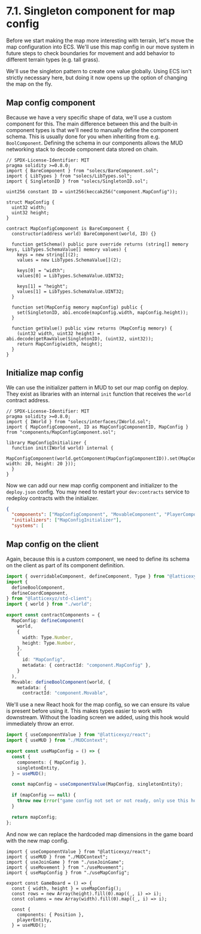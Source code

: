 # 7.1. Singleton component for map config

Before we start making the map more interesting with terrain, let's move the map configuration into ECS. We'll use this map config in our move system in future steps to check boundaries for movement and add behavior to different terrain types (e.g. tall grass).

We'll use the singleton pattern to create one value globally. Using ECS isn't strictly necessary here, but doing it now opens up the option of changing the map on the fly.

## Map config component

Because we have a very specific shape of data, we'll use a custom component for this. The main difference between this and the built-in component types is that we'll need to manually define the component schema. This is usually done for you when inheriting from e.g. `BoolComponent`. Defining the schema in our components allows the MUD networking stack to decode component data stored on chain.

```sol packages/contracts/src/components/MapConfigComponent.sol
// SPDX-License-Identifier: MIT
pragma solidity >=0.8.0;
import { BareComponent } from "solecs/BareComponent.sol";
import { LibTypes } from "solecs/LibTypes.sol";
import { SingletonID } from "solecs/SingletonID.sol";

uint256 constant ID = uint256(keccak256("component.MapConfig"));

struct MapConfig {
  uint32 width;
  uint32 height;
}

contract MapConfigComponent is BareComponent {
  constructor(address world) BareComponent(world, ID) {}

  function getSchema() public pure override returns (string[] memory keys, LibTypes.SchemaValue[] memory values) {
    keys = new string[](2);
    values = new LibTypes.SchemaValue[](2);

    keys[0] = "width";
    values[0] = LibTypes.SchemaValue.UINT32;

    keys[1] = "height";
    values[1] = LibTypes.SchemaValue.UINT32;
  }

  function set(MapConfig memory mapConfig) public {
    set(SingletonID, abi.encode(mapConfig.width, mapConfig.height));
  }

  function getValue() public view returns (MapConfig memory) {
    (uint32 width, uint32 height) = abi.decode(getRawValue(SingletonID), (uint32, uint32));
    return MapConfig(width, height);
  }
}

```

## Initialize map config

We can use the initializer pattern in MUD to set our map config on deploy. They exist as libraries with an internal `init` function that receives the `world` contract address.

```sol packages/contracts/src/libraries/MapConfigInitializer.sol
// SPDX-License-Identifier: MIT
pragma solidity >=0.8.0;
import { IWorld } from "solecs/interfaces/IWorld.sol";
import { MapConfigComponent, ID as MapConfigComponentID, MapConfig } from "components/MapConfigComponent.sol";

library MapConfigInitializer {
  function init(IWorld world) internal {
    MapConfigComponent(world.getComponent(MapConfigComponentID)).set(MapConfig({ width: 20, height: 20 }));
  }
}

```

Now we can add our new map config component and initializer to the `deploy.json` config. You may need to restart your `dev:contracts` service to redeploy contracts with the initializer.

```json !#2-3 packages/contracts/deploy.json
{
  "components": ["MapConfigComponent", "MovableComponent", "PlayerComponent", "PositionComponent"],
  "initializers": ["MapConfigInitializer"],
  "systems": [
```

## Map config on the client

Again, because this is a custom component, we need to define its schema on the client as part of its component definition.

```ts !#1,9-19 packages/client/src/mud/components.ts
import { overridableComponent, defineComponent, Type } from "@latticexyz/recs";
import {
  defineBoolComponent,
  defineCoordComponent,
} from "@latticexyz/std-client";
import { world } from "./world";

export const contractComponents = {
  MapConfig: defineComponent(
    world,
    {
      width: Type.Number,
      height: Type.Number,
    },
    {
      id: "MapConfig",
      metadata: { contractId: "component.MapConfig" },
    }
  ),
  Movable: defineBoolComponent(world, {
    metadata: {
      contractId: "component.Movable",
```

We'll use a new React hook for the map config, so we can ensure its value is present before using it. This makes types easier to work with downstream. Without the loading screen we added, using this hook would immediately throw an error.

```ts packages/client/src/useMapConfig.ts
import { useComponentValue } from "@latticexyz/react";
import { useMUD } from "./MUDContext";

export const useMapConfig = () => {
  const {
    components: { MapConfig },
    singletonEntity,
  } = useMUD();

  const mapConfig = useComponentValue(MapConfig, singletonEntity);

  if (mapConfig == null) {
    throw new Error("game config not set or not ready, only use this hook after loading state === LIVE");
  }

  return mapConfig;
};
```

And now we can replace the hardcoded map dimensions in the game board with the new map config.

```tsx !#5,8-10 packages/client/src/GameBoard.tsx
import { useComponentValue } from "@latticexyz/react";
import { useMUD } from "./MUDContext";
import { useJoinGame } from "./useJoinGame";
import { useMovement } from "./useMovement";
import { useMapConfig } from "./useMapConfig";

export const GameBoard = () => {
  const { width, height } = useMapConfig();
  const rows = new Array(height).fill(0).map((_, i) => i);
  const columns = new Array(width).fill(0).map((_, i) => i);

  const {
    components: { Position },
    playerEntity,
  } = useMUD();
```
